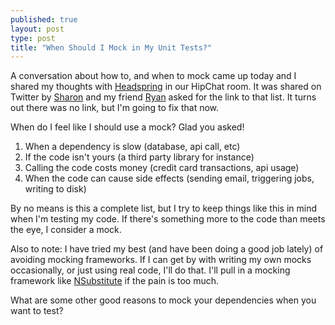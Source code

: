 ```yaml
---
published: true
layout: post
type: post
title: "When Should I Mock in My Unit Tests?"
---
```


A conversation about how to, and when to mock came up today and I shared my thoughts with [Headspring](http://www.headspring.com) in our HipChat room. It was shared on Twitter by [Sharon](http://twitter.com/scichelli) and my friend [Ryan](http://twitter.com/rauhryan) asked for the link to that list. It turns out there was no link, but I'm going to fix that now.

When do I feel like I should use a mock? Glad you asked!

1. When a dependency is slow (database, api call, etc)
1. If the code isn't yours (a third party library for instance)
1. Calling the code costs money (credit card transactions, api usage)
1. When the code can cause side effects (sending email, triggering jobs, writing to disk)

By no means is this a complete list, but I try to keep things like this in mind when I'm testing my code. If there's something more to the code than meets the eye, I consider a mock.

Also to note: I have tried my best (and have been doing a good job lately) of avoiding mocking frameworks. If I can get by with writing my own mocks occasionally, or just using real code, I'll do that. I'll pull in a mocking framework like [NSubstitute](http://nsubstitute.github.io/) if the pain is too much.

What are some other good reasons to mock your dependencies when you want to test?
